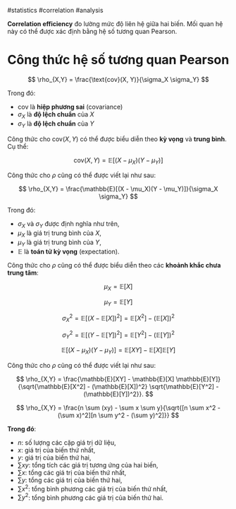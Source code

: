 
#statistics #correlation #analysis 

**Correlation efficiency** đo lường mức độ liên hệ giữa hai biến. Mối quan hệ này có thể được xác định bằng hệ số tương quan Pearson.

# Công thức hệ số tương quan Pearson

$$
\rho_{X,Y} = \frac{\text{cov}(X, Y)}{\sigma_X \sigma_Y}
$$

Trong đó:
- $\text{cov}$ là **hiệp phương sai** (covariance)
- $\sigma_X$ là **độ lệch chuẩn** của $X$
- $\sigma_Y$ là **độ lệch chuẩn** của $Y$

Công thức cho $\text{cov}(X, Y)$ có thể được biểu diễn theo **kỳ vọng** và **trung bình**. Cụ thể:

$$
\text{cov}(X, Y) = \mathbb{E}[(X - \mu_X)(Y - \mu_Y)]
$$

Công thức cho $\rho$ cũng có thể được viết lại như sau:

$$
\rho_{X,Y} = \frac{\mathbb{E}[(X - \mu_X)(Y - \mu_Y)]}{\sigma_X \sigma_Y}
$$

Trong đó:
- $\sigma_X$ và $\sigma_Y$ được định nghĩa như trên,
- $\mu_X$ là giá trị trung bình của $X$,
- $\mu_Y$ là giá trị trung bình của $Y$,
- $\mathbb{E}$ là **toán tử kỳ vọng** (expectation).

Công thức cho $\rho$ cũng có thể được biểu diễn theo các **khoảnh khắc chưa trung tâm**:

$$
\mu_X = \mathbb{E}[X]
$$

$$
\mu_Y = \mathbb{E}[Y]
$$

$$
\sigma_X^2 = \mathbb{E}[(X - \mathbb{E}[X])^2] = \mathbb{E}[X^2] - (\mathbb{E}[X])^2
$$

$$
\sigma_Y^2 = \mathbb{E}[(Y - \mathbb{E}[Y])^2] = \mathbb{E}[Y^2] - (\mathbb{E}[Y])^2
$$

$$
\mathbb{E}[(X - \mu_X)(Y - \mu_Y)] = \mathbb{E}[XY] - \mathbb{E}[X]\mathbb{E}[Y]
$$

Công thức cho $\rho$ cũng có thể được viết lại như sau:

$$
\rho_{X,Y} = \frac{\mathbb{E}[XY] - \mathbb{E}[X] \mathbb{E}[Y]}{\sqrt{\mathbb{E}[X^2] - (\mathbb{E}[X])^2} \sqrt{\mathbb{E}[Y^2] - (\mathbb{E}[Y])^2}}.
$$


$$
\rho_{X,Y} = \frac{n \sum (xy) - \sum x \sum y}{\sqrt{[n \sum x^2 - (\sum x)^2][n \sum y^2 - (\sum y)^2]}}
$$

**Trong đó**:
- $n$: số lượng các cặp giá trị dữ liệu,
- $x$: giá trị của biến thứ nhất,
- $y$: giá trị của biến thứ hai,
- $\sum xy$: tổng tích các giá trị tương ứng của hai biến,
- $\sum x$: tổng các giá trị của biến thứ nhất,
- $\sum y$: tổng các giá trị của biến thứ hai,
- $\sum x^2$: tổng bình phương các giá trị của biến thứ nhất,
- $\sum y^2$: tổng bình phương các giá trị của biến thứ hai.


